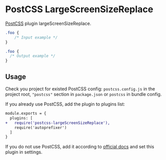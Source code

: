 # PostCSS LargeScreenSizeReplace

[PostCSS] plugin largeScreenSizeReplace.

[PostCSS]: https://github.com/postcss/postcss

```css
.foo {
    /* Input example */
}
```

```css
.foo {
  /* Output example */
}
```

## Usage

Check you project for existed PostCSS config: `postcss.config.js`
in the project root, `"postcss"` section in `package.json`
or `postcss` in bundle config.

If you already use PostCSS, add the plugin to plugins list:

```diff
module.exports = {
  plugins: [
+   require('postcss-largeScreenSizeReplace'),
    require('autoprefixer')
  ]
}
```

If you do not use PostCSS, add it according to [official docs]
and set this plugin in settings.

[official docs]: https://github.com/postcss/postcss#usage
